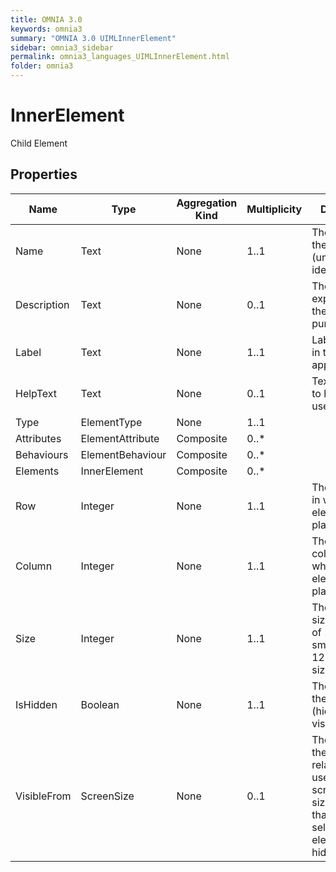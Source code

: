 ```yaml
---
title: OMNIA 3.0
keywords: omnia3
summary: "OMNIA 3.0 UIMLInnerElement"
sidebar: omnia3_sidebar
permalink: omnia3_languages_UIMLInnerElement.html
folder: omnia3
---
```


# InnerElement
Child Element
## Properties

| Name | Type | Aggregation Kind | Multiplicity | Description |
| --------- | --------- | --------- | --------- | --------- |
| Name | Text | None | 1..1 | The name of the entity (unique identifier). |
| Description | Text | None | 0..1 | The textual explanation of the entities’ purpose. |
| Label | Text | None | 1..1 | Label to display in the application. |
| HelpText | Text | None | 0..1 | Text/annotation to help the user. |
| Type | ElementType | None | 1..1 |  |
| Attributes | ElementAttribute | Composite | 0..* |  |
| Behaviours | ElementBehaviour | Composite | 0..* |  |
| Elements | InnerElement | Composite | 0..* |  |
| Row | Integer | None | 1..1 | The layout row in which the element will be placed. |
| Column | Integer | None | 1..1 | The  layout column in which the element will be placed. |
| Size | Integer | None | 1..1 | The element size on a scale of 1 (the smaller size) to 12 (the bigger size). |
| IsHidden | Boolean | None | 1..1 | The visibility of the element (hidden or visible). |
| VisibleFrom | ScreenSize | None | 0..1 | The visibility of the element, related to the user’s device screen size (at sizes smaller than the one selected, the element will be hidden). |


